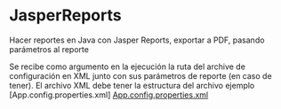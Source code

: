 # JasperReports
Hacer reportes en Java con Jasper Reports, exportar a PDF, pasando parámetros al reporte

Se recibe como argumento en la ejecución la ruta del archive de configuración en XML junto con sus parámetros de reporte (en caso de tener). El archivo XML debe tener la estructura del archivo ejemplo [App.config.properties.xml]
[App.config.properties.xml](https://github.com/aldovilardy/JasperReports/blob/master/src/ctjasperreports/App.config.properties.xml)
